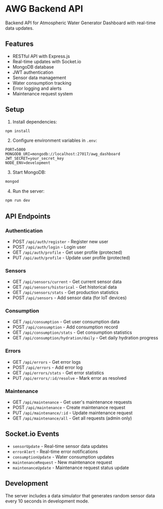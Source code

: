 # AWG Backend API

Backend API for Atmospheric Water Generator Dashboard with real-time data updates.

## Features

- RESTful API with Express.js
- Real-time updates with Socket.io
- MongoDB database
- JWT authentication
- Sensor data management
- Water consumption tracking
- Error logging and alerts
- Maintenance request system

## Setup

1. Install dependencies:
```bash
npm install
```

2. Configure environment variables in `.env`:
```
PORT=5000
MONGODB_URI=mongodb://localhost:27017/awg_dashboard
JWT_SECRET=your_secret_key
NODE_ENV=development
```

3. Start MongoDB:
```bash
mongod
```

4. Run the server:
```bash
npm run dev
```

## API Endpoints

### Authentication
- POST `/api/auth/register` - Register new user
- POST `/api/auth/login` - Login user
- GET `/api/auth/profile` - Get user profile (protected)
- PUT `/api/auth/profile` - Update user profile (protected)

### Sensors
- GET `/api/sensors/current` - Get current sensor data
- GET `/api/sensors/historical` - Get historical data
- GET `/api/sensors/stats` - Get production statistics
- POST `/api/sensors` - Add sensor data (for IoT devices)

### Consumption
- GET `/api/consumption` - Get user consumption data
- POST `/api/consumption` - Add consumption record
- GET `/api/consumption/stats` - Get consumption statistics
- GET `/api/consumption/hydration/daily` - Get daily hydration progress

### Errors
- GET `/api/errors` - Get error logs
- POST `/api/errors` - Add error log
- GET `/api/errors/stats` - Get error statistics
- PUT `/api/errors/:id/resolve` - Mark error as resolved

### Maintenance
- GET `/api/maintenance` - Get user's maintenance requests
- POST `/api/maintenance` - Create maintenance request
- PUT `/api/maintenance/:id` - Update maintenance request
- GET `/api/maintenance/all` - Get all requests (admin only)

## Socket.io Events

- `sensorUpdate` - Real-time sensor data updates
- `errorAlert` - Real-time error notifications
- `consumptionUpdate` - Water consumption updates
- `maintenanceRequest` - New maintenance request
- `maintenanceUpdate` - Maintenance request status update

## Development

The server includes a data simulator that generates random sensor data every 10 seconds in development mode.
